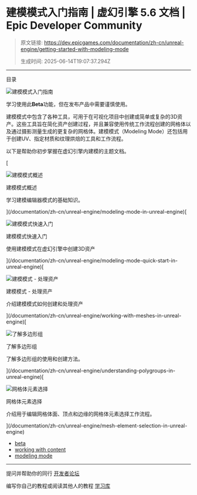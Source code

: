 # 建模模式入门指南 | 虚幻引擎 5.6 文档 | Epic Developer Community

> 原文链接: https://dev.epicgames.com/documentation/zh-cn/unreal-engine/getting-started-with-modeling-mode
> 
> 生成时间: 2025-06-14T19:07:37.294Z

---

目录

![建模模式入门指南](https://dev.epicgames.com/community/api/documentation/image/c3d1b9eb-5b51-41f2-b3be-92db7dc7a388?resizing_type=fill&width=1920&height=335)

学习使用此**Beta**功能，但在发布产品中需要谨慎使用。

建模模式中包含了各种工具，可用于在可视化项目中创建或简单或复杂的3D资产。这些工具旨在简化资产创建过程，并且兼容使用传统工作流程创建的网格体以及通过摄影测量生成的更复杂的网格体。建模模式（Modeling Mode）还包括用于创建UV、指定材质和纹理烘焙的工具和工作流程。

以下是帮助你初步掌握在虚幻引擎内建模的主题文档。

[

![建模模式概述](https://d1iv7db44yhgxn.cloudfront.net/documentation/images/5f9ab70c-68fd-4dd1-9e68-9294f46ed6e0/topic-image.png)

建模模式概述

学习建模编辑器模式的基础知识。





](/documentation/zh-cn/unreal-engine/modeling-mode-in-unreal-engine)[

![建模模式快速入门](https://d1iv7db44yhgxn.cloudfront.net/documentation/images/486b8db9-1e56-4058-81c1-00f96d7c0e12/topic-image.png)

建模模式快速入门

使用建模模式在虚幻引擎中创建3D资产





](/documentation/zh-cn/unreal-engine/modeling-mode-quick-start-in-unreal-engine)[

![建模模式 - 处理资产](https://d1iv7db44yhgxn.cloudfront.net/documentation/images/a47163cd-8973-4f6f-b9d8-6f3f03f03df0/topic-image.png)

建模模式 - 处理资产

介绍建模模式如何创建和处理资产





](/documentation/zh-cn/unreal-engine/working-with-meshes-in-unreal-engine)[

![了解多边形组](https://d1iv7db44yhgxn.cloudfront.net/documentation/images/dd52bc94-fd93-441a-b5ed-ee57e44483d3/topic-image.png)

了解多边形组

了解多边形组的使用和创建方法。





](/documentation/zh-cn/unreal-engine/understanding-polygroups-in-unreal-engine)[

![网格体元素选择](images/static/document_list/empty_thumbnail.svg)

网格体元素选择

介绍用于编辑网格体面、顶点和边缘的网格体元素选择工作流程。





](/documentation/zh-cn/unreal-engine/mesh-element-selection-in-unreal-engine)

-   [beta](https://dev.epicgames.com/community/search?query=beta)
-   [working with content](https://dev.epicgames.com/community/search?query=working%20with%20content)
-   [modeling mode](https://dev.epicgames.com/community/search?query=modeling%20mode)

* * *

提问并帮助你的同行 [开发者论坛](https://forums.unrealengine.com/categories?tag=unreal-engine)

编写你自己的教程或阅读其他人的教程 [学习库](https://dev.epicgames.com/community/unreal-engine/learning)